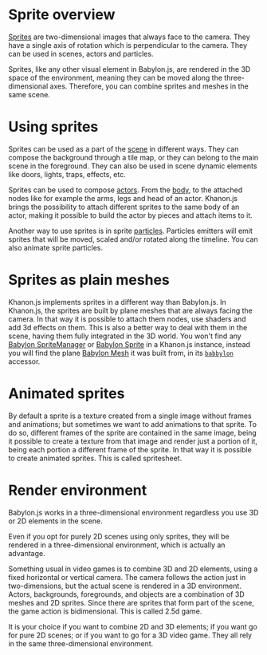 # Sprite overview

[Sprites](https://khanonjs.com/api-docs/modules/decorators_sprite.html) are two-dimensional images that always face to the camera. They have a single axis of rotation which is perpendicular to the camera. They can be used in scenes, actors and particles.

Sprites, like any other visual element in Babylon.js, are rendered in the 3D space of the environment, meaning they can be moved along the three-dimensional axes. Therefore, you can combine sprites and meshes in the same scene.

# Using sprites

Sprites can be used as a part of the [scene](https://khanonjs.com/api-docs/modules/decorators_scene.html) in different ways. They can compose the background through a tile map, or they can belong to the main scene in the foreground. They can also be used in scene dynamic elements like doors, lights, traps, effects, etc.

Sprites can be used to compose [actors](https://khanonjs.com/api-docs/modules/decorators_actor.html). From the [body](https://khanonjs.com/api-docs/classes/decorators_actor.ActorInterface.html#body), to the attached nodes like for example the arms, legs and head of an actor. Khanon.js brings the possibility to attach different sprites to the same body of an actor, making it possible to build the actor by pieces and attach items to it.

Another way to use sprites is in sprite [particles](https://khanonjs.com/api-docs/modules/decorators_particle.html). Particles emitters will emit sprites that will be moved, scaled and/or rotated along the timeline. You can also animate sprite particles.

# Sprites as plain meshes

Khanon.js implements sprites in a different way than Babylon.js. In Khanon.js, the sprites are built by plane meshes that are always facing the camera. In that way it is possible to attach them nodes, use shaders and add 3d effects on them. This is also a better way to deal with them in the scene, having them fully integrated in the 3D world. You won't find any [Babylon SpriteManager](https://doc.babylonjs.com/typedoc/classes/BABYLON.SpriteManager) or [Babylon Sprite](https://doc.babylonjs.com/typedoc/classes/BABYLON.Sprite) in a Khanon.js instance, instead you will find the plane [Babylon Mesh](https://doc.babylonjs.com/typedoc/classes/BABYLON.Mesh) it was built from, in its [`babbylon`](https://khanonjs.com/api-docs/classes/decorators_sprite.SpriteInterface.html#babylon) accessor.

# Animated sprites

By default a sprite is a texture created from a single image without frames and animations; but sometimes we want to add animations to that sprite. To do so, different frames of the sprite are contained in the same image, being it possible to create a texture from that image and render just a portion of it, being each portion a different frame of the sprite. In that way it is possible to create animated sprites. This is called spritesheet.

# Render environment

Babylon.js works in a three-dimensional environment regardless you use 3D or 2D elements in the scene.

Even if you opt for purely 2D scenes using only sprites, they will be rendered in a three-dimensional environment, which is actually an advantage.

Something usual in video games is to combine 3D and 2D elements, using a fixed horizontal or vertical camera. The camera follows the action just in two-dimensions, but the actual scene is rendered in a 3D environment. Actors, backgrounds, foregrounds, and objects are a combination of 3D meshes and 2D sprites. Since there are sprites that form part of the scene, the game action is bidimensional. This is called 2.5d game.

It is your choice if you want to combine 2D and 3D elements; if you want go for pure 2D scenes; or if you want to go for a 3D video game. They all rely in the same three-dimensional environment.
